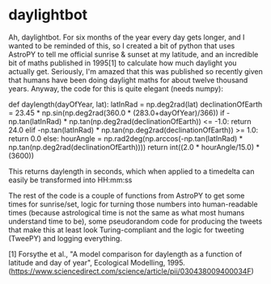 # daylightbot

Ah, daylightbot. For six months of the year every day gets longer, and I wanted to be reminded of this, so I created a bit of python that uses AstroPY to tell me official sunrise & sunset at my latitude, and an incredible bit of maths published in 1995[1] to calculate how much daylight you actually get. Seriously, I'm amazed that this was published so recently given that humans have been doing daylight maths for about twelve thousand years. Anyway, the code for this is quite elegant (needs numpy):

def daylength(dayOfYear, lat):
  latInRad = np.deg2rad(lat)
  declinationOfEarth = 23.45 * np.sin(np.deg2rad(360.0 * (283.0+dayOfYear)/366))
  if -np.tan(latInRad) * np.tan(np.deg2rad(declinationOfEarth)) <= -1.0:
      return 24.0
  elif -np.tan(latInRad) * np.tan(np.deg2rad(declinationOfEarth)) >= 1.0:
      return 0.0
  else:
      hourAngle = np.rad2deg(np.arccos(-np.tan(latInRad) * np.tan(np.deg2rad(declinationOfEarth))))
      return int((2.0 * hourAngle/15.0) * (3600))

This returns daylength in seconds, which when applied to a timedelta can easily be transformed into HH:mm:ss

The rest of the code is a couple of functions from AstroPY to get some times for sunrise/set, logic for turning those numbers into human-readable times (because astrological time is not the same as what most humans understand time to be), some pseudorandom code for producing the tweets that make this at least look Turing-compliant and the logic for tweeting (TweePY) and logging everything.

[1] Forsythe et al., "A model comparison for daylength as a function of latitude and day of year", Ecological Modelling, 1995. (https://www.sciencedirect.com/science/article/pii/030438009400034F)

